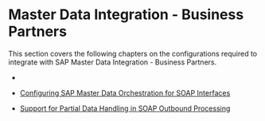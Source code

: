 <!-- loiocd25022862184f338d88ff57a082d25e -->

# Master Data Integration - Business Partners

This section covers the following chapters on the configurations required to integrate with SAP Master Data Integration - Business Partners.

-    <?sap-ot O2O class="- topic/xref " href="15564ec4dd434e81b20c857dd550494a.xml" text="" desc="" xtrc="xref:1" xtrf="file:/home/builder/src/dita-all/ctw1573735083641/loio84393ac3a27149828384dc3399c04ed7_en-US/src/content/localization/en-us/cd25022862184f338d88ff57a082d25e.xml" ?> 

-   [Configuring SAP Master Data Orchestration for SOAP Interfaces](configuring-sap-master-data-orchestration-for-soap-interfaces-eeb3929.md)
-   [Support for Partial Data Handling in SOAP Outbound Processing](../development/support-for-partial-data-handling-in-soap-outbound-processing-669c6ee.md)


